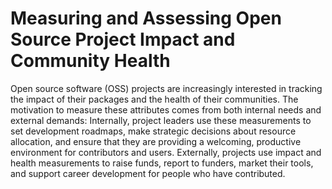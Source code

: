 # Measuring and Assessing Open Source Project Impact and Community Health

Open source software (OSS) projects are increasingly interested in tracking the impact of their packages and the health of their communities. The motivation to measure these attributes comes from both internal needs and external demands: Internally, project leaders use these measurements to set development roadmaps, make strategic decisions about resource allocation, and ensure that they are providing a welcoming, productive environment for contributors and users. Externally, projects use impact and health measurements to raise funds, report to funders, market their tools, and support career development for people who have contributed.
